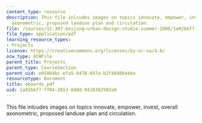 ```yaml
---
content_type: resource
description: This file inlcudes images on topics innovate, empower, invest, overall
  axonometric, proposed landuse plan and circulation.
file: /courses/11-307-beijing-urban-design-studio-summer-2006/1a02bbf7ff8426530d8d9418382502a9_eboards.pdf
file_type: application/pdf
learning_resource_types:
- Projects
license: https://creativecommons.org/licenses/by-nc-sa/4.0/
ocw_type: OCWFile
parent_title: Projects
parent_type: CourseSection
parent_uid: e05804bc-efa5-0478-697a-b2f4d40b444a
resourcetype: Document
title: eboards.pdf
uid: 1a02bbf7-ff84-2653-0d8d-9418382502a9
---
```

This file inlcudes images on topics innovate, empower, invest, overall axonometric, proposed landuse plan and circulation.